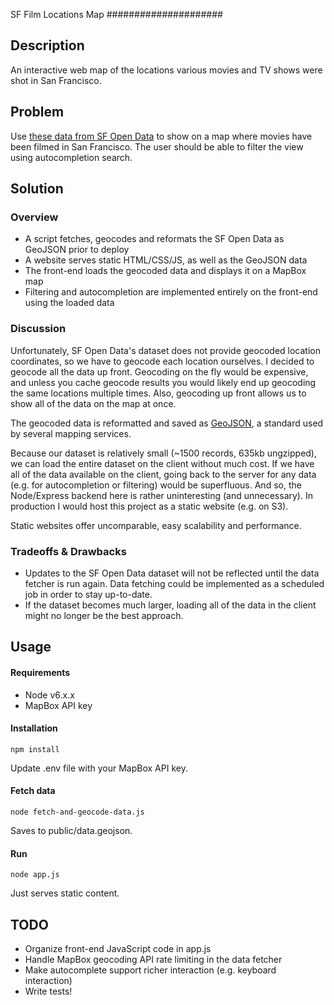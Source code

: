 SF Film Locations Map
#####################

## Description

An interactive web map of the locations various movies and TV shows were shot in San Francisco.

## Problem

Use [these data from SF Open Data](https://data.sfgov.org/Culture-and-Recreation/Film-Locations-in-San-Francisco/yitu-d5am) to show on a map where movies have been filmed in San Francisco. The user should be able to filter the view using autocompletion search.

## Solution

### Overview

- A script fetches, geocodes and reformats the SF Open Data as GeoJSON prior to deploy
- A website serves static HTML/CSS/JS, as well as the GeoJSON data
- The front-end loads the geocoded data and displays it on a MapBox map
- Filtering and autocompletion are implemented entirely on the front-end using the loaded data

### Discussion

Unfortunately, SF Open Data's dataset does not provide geocoded location coordinates, so we have to geocode each location ourselves. I decided to geocode all the data up front. Geocoding on the fly would be expensive, and unless you cache geocode results you would likely end up geocoding the same locations multiple times. Also, geocoding up front allows us to show all of the data on the map at once.

The geocoded data is reformatted and saved as [GeoJSON](http://geojson.org/), a standard used by several mapping services.

Because our dataset is relatively small (~1500 records, 635kb ungzipped), we can load the entire dataset on the client without much cost. If we have all of the data available on the client, going back to the server for any data (e.g. for autocompletion or filtering) would be superfluous. And so, the Node/Express backend here is rather uninteresting (and unnecessary). In production I would host this project as a static website (e.g. on S3).

Static websites offer uncomparable, easy scalability and performance. 

### Tradeoffs & Drawbacks

- Updates to the SF Open Data dataset will not be reflected until the data fetcher is run again. Data fetching could be implemented as a scheduled job in order to stay up-to-date.
- If the dataset becomes much larger, loading all of the data in the client might no longer be the best approach.

## Usage

#### Requirements

- Node v6.x.x
- MapBox API key

#### Installation

```
npm install
```

Update .env file with your MapBox API key.

#### Fetch data

```
node fetch-and-geocode-data.js
```

Saves to public/data.geojson.

#### Run

```
node app.js
```

Just serves static content.

## TODO

- Organize front-end JavaScript code in app.js
- Handle MapBox geocoding API rate limiting in the data fetcher
- Make autocomplete support richer interaction (e.g. keyboard interaction)
- Write tests!
